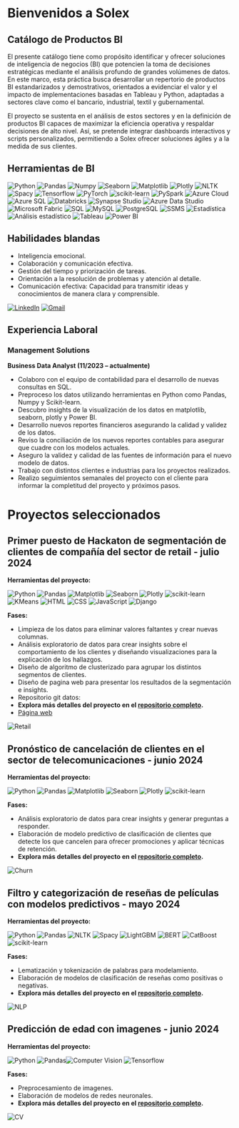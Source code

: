 # Bienvenidos a Solex
## Catálogo de Productos BI
El presente catálogo tiene como propósito identificar y ofrecer soluciones de inteligencia de negocios (BI) que potencien la toma de decisiones estratégicas mediante el análisis profundo de grandes volúmenes de datos. En este marco, esta práctica busca desarrollar un repertorio de productos BI estandarizados y demostrativos, orientados a evidenciar el valor y el impacto de implementaciones basadas en Tableau y Python, adaptadas a sectores clave como el bancario, industrial, textil y gubernamental.

El proyecto se sustenta en el análisis de estos sectores y en la definición de productos BI capaces de maximizar la eficiencia operativa y respaldar decisiones de alto nivel. Así, se pretende integrar dashboards interactivos y scripts personalizados, permitiendo a Solex ofrecer soluciones ágiles y a la medida de sus clientes.

## Herramientas de BI

![Python](https://img.shields.io/badge/python-357ebd?style=for-the-badge&logo=python&logoColor=white)
![Pandas](https://img.shields.io/badge/pandas-%23357ebd.svg?style=for-the-badge&logo=pandas&logoColor=white)
![Numpy](https://img.shields.io/badge/numpy-%23357ebd.svg?style=for-the-badge&logo=numpy&logoColor=white)
![Seaborn](https://img.shields.io/badge/Seaborn-357ebd?style=for-the-badge)
![Matplotlib](https://img.shields.io/badge/Matplotlib-357ebd?style=for-the-badge)
![Plotly](https://img.shields.io/badge/Plotly-357ebd?style=for-the-badge)
![NLTK](https://img.shields.io/badge/NLTK-357ebd?style=for-the-badge)
![Spacy](https://img.shields.io/badge/Spacy-357ebd?style=for-the-badge)
![Tensorflow](https://img.shields.io/badge/Tensorflow-%23357ebd.svg?style=for-the-badge&logo=tensorflow&logoColor=white)
![PyTorch](https://img.shields.io/badge/PyTorch-%23357ebd.svg?style=for-the-badge&logo=pytorch&logoColor=white)
![scikit-learn](https://img.shields.io/badge/scikit--learn-%23357ebd.svg?style=for-the-badge&logo=scikit-learn&logoColor=white)
![PySpark](https://img.shields.io/badge/PySpark-%23357ebd.svg?style=for-the-badge)
![Azure Cloud](https://img.shields.io/badge/Azure_Cloud-%23357ebd.svg?style=for-the-badge)
![Azure SQL](https://img.shields.io/badge/Azure_SQL-%23357ebd.svg?style=for-the-badge)
![Databricks](https://img.shields.io/badge/Databricks-%23357ebd.svg?style=for-the-badge)
![Synapse Studio](https://img.shields.io/badge/Synapse_Studio-%23357ebd.svg?style=for-the-badge)
![Azure Data Studio](https://img.shields.io/badge/Azure_Data_Studio-%23357ebd.svg?style=for-the-badge)
![Microsoft Fabric](https://img.shields.io/badge/Microsoft_Fabric-%23357ebd.svg?style=for-the-badge)
![SQL](https://img.shields.io/badge/SQL-%23357ebd.svg?style=for-the-badge)
![MySQL](https://img.shields.io/badge/MySQL-%23357ebd.svg?style=for-the-badge&logo=mysql&logoColor=white)
![PostgreSQL](https://img.shields.io/badge/PostgreSQL-%23357ebd.svg?style=for-the-badge&logo=postgresql&logoColor=white)
![SSMS](https://img.shields.io/badge/SSMS-%23357ebd.svg?style=for-the-badge)
![Estadística](https://img.shields.io/badge/Estad%C3%ADstica-%23357ebd.svg?style=for-the-badge)
![Análisis estadístico](https://img.shields.io/badge/An%C3%A1lisis_Estad%C3%ADstico-%23357ebd.svg?style=for-the-badge)
![Tableau](https://img.shields.io/badge/Tableau)
![Power BI](https://img.shields.io/badge/Power_BI-FFBE00?style=for-the-badge&logo=power-bi&logoColor=white)

## Habilidades blandas

- Inteligencia emocional.
- Colaboración y comunicación efectiva.
- Gestión del tiempo y priorización de tareas.
- Orientación a la resolución de problemas y atención al detalle.
- Comunicación efectiva: Capacidad para transmitir ideas y conocimientos de manera clara y comprensible.

[![LinkedIn](https://img.shields.io/badge/LinkedIn-0077B5?style=for-the-badge&logo=linkedin&logoColor=white)](https://www.linkedin.com/in/santiago-cardenas18/)
[![Gmail](https://img.shields.io/badge/Gmail-D14836?style=for-the-badge&logo=gmail&logoColor=white)](mailto:santicar1809@gmail.com)

## Experiencia Laboral

### Management Solutions

**Business Data Analyst (11/2023 – actualmente)**

- Colaboro con el equipo de contabilidad para el desarrollo de nuevas consultas en SQL.
- Preproceso los datos utilizando herramientas en Python como Pandas, Numpy y Scikit-learn.
- Descubro insights de la visualización de los datos en matplotlib, seaborn, plotly y Power BI.
- Desarrollo nuevos reportes financieros asegurando la calidad y validez de los datos.
- Reviso la conciliación de los nuevos reportes contables para asegurar que cuadre con los modelos actuales.
- Aseguro la validez y calidad de las fuentes de información para el nuevo modelo de datos.
- Trabajo con distintos clientes e industrias para los proyectos realizados.
- Realizo seguimientos semanales del proyecto con el cliente para informar la completitud del proyecto y próximos pasos.

# Proyectos seleccionados

## Primer puesto de Hackaton de segmentación de clientes de compañía del sector de retail - julio 2024

**Herramientas del proyecto:**

![Python](https://img.shields.io/badge/python-357ebd?style=for-the-badge&logo=python&logoColor=white) 
![Pandas](https://img.shields.io/badge/pandas-%23357ebd.svg?style=for-the-badge&logo=pandas&logoColor=white)
![Matplotlib](https://img.shields.io/badge/Matplotlib-357ebd?style=for-the-badge)
![Seaborn](https://img.shields.io/badge/Seaborn-357ebd?style=for-the-badge)
![Plotly](https://img.shields.io/badge/Plotly-357ebd?style=for-the-badge)
![scikit-learn](https://img.shields.io/badge/scikit--learn-%23357ebd.svg?style=for-the-badge&logo=scikit-learn&logoColor=white)
![KMeans](https://img.shields.io/badge/KMeans-0078D7?style=for-the-badge&logo=scikitlearn&logoColor=white)
![HTML](https://img.shields.io/badge/HTML5-E34F26?style=for-the-badge&logo=html5&logoColor=white)
![CSS](https://img.shields.io/badge/CSS3-1572B6?style=for-the-badge&logo=css3&logoColor=white)
![JavaScript](https://img.shields.io/badge/JavaScript-F7DF1E?style=for-the-badge&logo=javascript&logoColor=black)
![Django](https://img.shields.io/badge/Django-092E20?style=for-the-badge&logo=django&logoColor=white)

**Fases:**

- Limpieza de los datos para eliminar valores faltantes y crear nuevas columnas. 
- Análisis exploratorio de datos para crear insights sobre el comportamiento de los clientes y diseñando visualizaciones para la explicación de los hallazgos. 
- Diseño de algoritmo de clusterizado para agrupar los distintos segmentos de clientes.
- Diseño de pagina web para presentar los resultados de la segmentación e insights. 
- Repositorio git datos: 
- **Explora más detalles del proyecto en el [repositorio completo](https://github.com/HidenLacan/Hackaton-data).**
- [Página web](https://hackatonersfrontend.onrender.com/)

![Retail](/assets/img/retail.jpeg)

## Pronóstico de cancelación de clientes en el sector de telecomunicaciones - junio 2024

**Herramientas del proyecto:**

![Python](https://img.shields.io/badge/python-357ebd?style=for-the-badge&logo=python&logoColor=white)
![Pandas](https://img.shields.io/badge/pandas-%23357ebd.svg?style=for-the-badge&logo=pandas&logoColor=white)
![Matplotlib](https://img.shields.io/badge/Matplotlib-357ebd?style=for-the-badge)
![Seaborn](https://img.shields.io/badge/Seaborn-357ebd?style=for-the-badge)
![Plotly](https://img.shields.io/badge/Plotly-357ebd?style=for-the-badge)
![scikit-learn](https://img.shields.io/badge/scikit--learn-%23357ebd.svg?style=for-the-badge&logo=scikit-learn&logoColor=white)

**Fases:**

- Análisis exploratorio de datos para crear insights y generar preguntas a responder. 
- Elaboración de modelo predictivo de clasificación de clientes que detecte los que cancelen para ofrecer promociones y aplicar técnicas de retención.
- **Explora más detalles del proyecto en el [repositorio completo](https://github.com/santicar1809/interconect).**

![Churn](/assets/img/churn.jpeg)

## Filtro y categorización de reseñas de películas con modelos predictivos - mayo 2024

**Herramientas del proyecto:**

![Python](https://img.shields.io/badge/python-357ebd?style=for-the-badge&logo=python&logoColor=white)
![Pandas](https://img.shields.io/badge/pandas-%23357ebd.svg?style=for-the-badge&logo=pandas&logoColor=white)
![NLTK](https://img.shields.io/badge/NLTK-357ebd?style=for-the-badge)
![Spacy](https://img.shields.io/badge/Spacy-357ebd?style=for-the-badge)
![LightGBM](https://img.shields.io/badge/LightGBM-017E7E?style=for-the-badge&logo=LightGBM&logoColor=white)
![BERT](https://img.shields.io/badge/BERT-FFC107?style=for-the-badge&logo=BERT&logoColor=black)
![CatBoost](https://img.shields.io/badge/CatBoost-FF6F00?style=for-the-badge&logo=CatBoost&logoColor=white)
![scikit-learn](https://img.shields.io/badge/scikit--learn-%23357ebd.svg?style=for-the-badge&logo=scikit-learn&logoColor=white)

**Fases:**

- Lematización y tokenización de palabras para modelamiento. 
- Elaboración de modelos de clasificación de reseñas como positivas o negativas.
- **Explora más detalles del proyecto en el [repositorio completo](https://github.com/santicar1809/aprendizaje_automatico_textos).**

![NLP](/assets/img/nlp.jpeg)

## Predicción de edad con imagenes - junio 2024

**Herramientas del proyecto:**

![Python](https://img.shields.io/badge/python-357ebd?style=for-the-badge&logo=python&logoColor=white)
![Pandas](https://img.shields.io/badge/pandas-%23357ebd.svg?style=for-the-badge&logo=pandas&logoColor=white)![Computer Vision](https://img.shields.io/badge/Computer%20Vision-CV-blue?style=for-the-badge&logo=opencv&logoColor=white)
![Tensorflow](https://img.shields.io/badge/Tensorflow-%23357ebd.svg?style=for-the-badge&logo=tensorflow&logoColor=white)

**Fases:**

- Preprocesamiento de imagenes.
- Elaboración de modelos de redes neuronales.
- **Explora más detalles del proyecto en el [repositorio completo](https://github.com/santicar1809/aprendizaje_automatico_textos).**

![CV](/assets/img/cv.jpeg)
